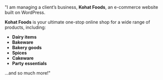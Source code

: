 "I am managing a client’s business, **Kohat Foods**, an e-commerce website built on WordPress.  

**Kohat Foods** is your ultimate one-stop online shop for a wide range of products, including:  
- **Dairy items**  
- **Bakeware**  
- **Bakery goods**  
- **Spices**  
- **Cakeware**  
- **Party essentials**  

…and so much more!"  
